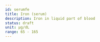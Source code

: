 ```yaml
---
id: serumfe
title: Iron (serum)
description: Iron in liquid part of blood
status: draft
unit: μg/dL
range: 65 - 165
---
```


